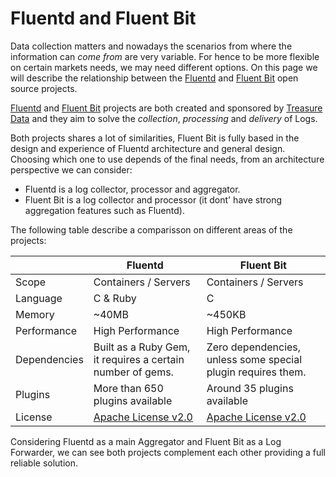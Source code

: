 # Fluentd and Fluent Bit

Data collection matters and nowadays the scenarios from where the information can _come from_ are very variable. For hence to be more flexible on certain markets needs, we may need different options. On this page we will describe the relationship between the [Fluentd](http://fluentd.org) and [Fluent Bit](http://fluentbit.io) open source projects.

[Fluentd](http://fluentd.org) and [Fluent Bit](http://fluentbit.io) projects are both created and sponsored by [Treasure Data](http://treasuredata.com) and they aim to solve the _collection_, _processing_ and _delivery_ of Logs.

Both projects shares a lot of similarities, Fluent Bit is fully based in the design and experience of Fluentd architecture and general design. Choosing which one to use depends of the final needs, from an architecture perspective we can consider:

- Fluentd is a log collector, processor and aggregator.
- Fluent Bit is a log collector and processor (it dont' have strong aggregation features such as Fluentd).

The following table describe a comparisson on different areas of the projects:

|                       | Fluentd               | Fluent Bit            |
|-----------------------|-----------------------|-----------------------|
| Scope                 | Containers / Servers  | Containers / Servers  |
| Language              | C & Ruby              | C                     |
| Memory                | ~40MB                 | ~450KB                |
| Performance           | High Performance      | High Performance      |
| Dependencies          | Built as a Ruby Gem, it requires a certain number of gems. | Zero dependencies, unless some special plugin requires them. |
| Plugins               | More than 650 plugins available | Around 35 plugins available|
| License               | [Apache License v2.0](http://www.apache.org/licenses/LICENSE-2.0) | [Apache License v2.0](http://www.apache.org/licenses/LICENSE-2.0)|

Considering Fluentd as a main Aggregator and Fluent Bit as a Log Forwarder, we can see both projects complement each other providing a full reliable solution.

